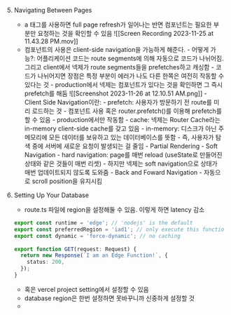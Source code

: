 5. Navigating Between Pages
	- a 태그를 사용하면 full page refresh가 일어나는 반면 <Link /> 컴포넌트는 필요한 부분만 요청하는 것을 확인할 수 있음
		![[Screen Recording 2023-11-25 at 11.43.28 PM.mov]]
	- <Link /> 컴포넌트의 사용은 client-side navigation을 가능하게 해준다.
		- 어떻게 가능?: 어플리케이션 코드는 route segments에 의해 자동으로 코드가 나뉘어짐. 그리고 client에서 넥제가 route segments들을 prefetches하고 캐싱함
			- 코드가 나뉘어지면 장점은 특정 부분이 에러가 나도 다른 한쪽은 여전히 작동할 수 있다는 것
			- production에서 넥제는 <Link /> 컴포넌트가 있다는 것을 확인하면 그 즉시 prefetch를 해둠 ![[Screenshot 2023-11-26 at 12.10.51 AM.png]]
		- Client Side Navigation이란:
			- prefetch: 사용자가 방문하기 전 route를 미리 로드하는 것
				- <Link /> 컴포넌트 사용 혹은 router.prefetch()를 이용해 prefetch를 할 수 있음
				- production에서만 작동함
			- cache: 넥제는 Router Cache라는 in-memory client-side cache를 갖고 있음
				- in-memory: 디스크가 아닌 주 메모리에 모든 데이터를 보유하고 있는 데이터베이스를 뜻함
				- 즉, 사용자가 탐색 중에 서버에 새로운 요청이 발생되는 걸 줄임
			- Partial Rendering
			- Soft Navigation
				- hard navigation: page를 매번 reload (useState로 만들어진 상태와 같은 것들이 매번 리셋)
				- 하지만 넥제는 soft navigation으로 상태가 매번 업데이트되지 않도록 도와줌
			- Back and Foward Navigation
				- 자동으로 scroll position을 유지시킴

6. Setting Up Your Database
	- route.ts 파일에 region을 설정해둘 수 있음. 이렇게 하면 latency 감소
	```ts
	export const runtime = 'edge'; // 'nodejs' is the default
	export const preferredRegion = 'iad1'; // only execute this function on iad1
	export const dynamic = 'force-dynamic'; // no caching
	 
	export function GET(request: Request) {
	  return new Response(`I am an Edge Function!`, {
	    status: 200,
	  });
	}
	```
	- 혹은 vercel project setting에서 설정할 수 있음
	- database region은 한번 설정하면 못바꾸니까 신중하게 설정할 것
	- 